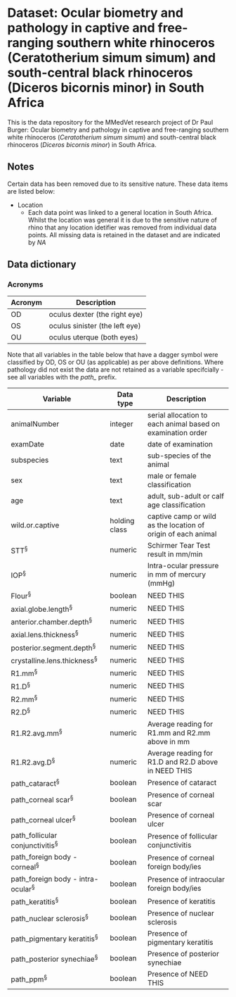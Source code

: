 # Dataset: Ocular biometry and pathology in captive and free-ranging southern white rhinoceros (Ceratotherium simum simum) and south-central black rhinoceros (Diceros bicornis minor) in South Africa

This is the data repository for the MMedVet research project of Dr Paul Burger: Ocular biometry and pathology in captive and free-ranging southern white rhinoceros (*Ceratotherium simum simum*) and south-central black rhinoceros (*Diceros bicornis minor*) in South Africa.

## Notes
Certain data has been removed due to its sensitive nature. These data items are listed below:
- Location
    - Each data point was linked to a general location in South Africa. Whilst the location was general it is due to the sensitive nature of rhino that any location idetifier was removed from individual data points.
All missing data is retained in the dataset and are indicated by *NA*

## Data dictionary
### Acronyms
| Acronym    | Description |
| -------- | ------- |
| OD  | oculus dexter (the right eye)    |
| OS |  oculus sinister (the left eye)    |
| OU |  oculus uterque (both eyes)     |

Note that all variables in the table below that have a dagger symbol were classified by OD, OS or OU (as applicable) as per above definitions. Where pathology did not exist the data are not retained as a variable specifcially - see all variables with the *path_* prefix.

| Variable    | Data type |Description|
| -------- | ------- | -------  |
| animalNumber  | integer    | serial allocation to each animal based on examination order|
| examDate | date    | date of examination|
| subspecies    | text    | sub-species of the animal|
|sex| text| male or female classification|
|age| text| adult, sub-adult or calf age classification|
|wild.or.captive| holding class| captive camp or wild as the location of origin of each animal|
|STT<sup>&sect;</sup>|numeric|Schirmer Tear Test result in mm/min|
|IOP<sup>&sect;</sup>|numeric|Intra-ocular pressure in mm of mercury (mmHg)|
|Flour<sup>&sect;</sup>|boolean|NEED THIS|
|axial.globe.length<sup>&sect;</sup>|numeric|NEED THIS|
|anterior.chamber.depth<sup>&sect;</sup>|numeric|NEED THIS|
|axial.lens.thickness<sup>&sect;</sup>|numeric|NEED THIS|
|posterior.segment.depth<sup>&sect;</sup>|numeric|NEED THIS|
|crystalline.lens.thickness<sup>&sect;</sup>|numeric|NEED THIS|
|R1.mm<sup>&sect;</sup>|numeric|NEED THIS|
|R1.D<sup>&sect;</sup>|numeric|NEED THIS|
|R2.mm<sup>&sect;</sup>|numeric|NEED THIS|
|R2.D<sup>&sect;</sup>|numeric|NEED THIS|
|R1.R2.avg.mm<sup>&sect;</sup>|numeric|Average reading for R1.mm and R2.mm above in mm|
|R1.R2.avg.D<sup>&sect;</sup>|numeric|Average reading for R1.D and R2.D above in NEED THIS|
|path_cataract<sup>&sect;</sup>|boolean|Presence of cataract|
|path_corneal scar<sup>&sect;</sup>|boolean|Presence of corneal scar|
|path_corneal ulcer<sup>&sect;</sup>|boolean|Presence of corneal ulcer|
|path_follicular conjunctivitis<sup>&sect;</sup>|boolean|Presence of follicular conjunctivitis|
|path_foreign body - corneal<sup>&sect;</sup>|boolean|Presence of corneal foreign body/ies|
|path_foreign body - intra-ocular<sup>&sect;</sup>|boolean|Presence of intraocular foreign body/ies|
|path_keratitis<sup>&sect;</sup>|boolean|Presence of keratitis|
|path_nuclear sclerosis<sup>&sect;</sup>|boolean|Presence of nuclear sclerosis|
|path_pigmentary keratitis<sup>&sect;</sup>|boolean|Presence of pigmentary keratitis|
|path_posterior synechiae<sup>&sect;</sup>|boolean|Presence of posterior synechiae|
|path_ppm<sup>&sect;</sup>|boolean|Presence of NEED THIS|



